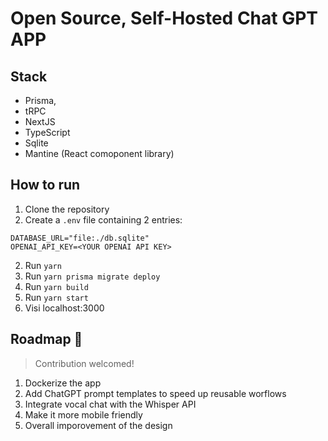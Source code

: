 # Open Source, Self-Hosted Chat GPT APP

## Stack

- Prisma,
- tRPC
- NextJS
- TypeScript
- Sqlite
- Mantine (React comoponent library)

## How to run

1. Clone the repository
2. Create a `.env` file containing 2 entries:

```
DATABASE_URL="file:./db.sqlite"
OPENAI_API_KEY=<YOUR OPENAI API KEY>
```

2. Run `yarn`
3. Run `yarn prisma migrate deploy`
4. Run `yarn build`
5. Run `yarn start`
6. Visi localhost:3000

## Roadmap 🚀

> Contribution welcomed!

1. Dockerize the app
2. Add ChatGPT prompt templates to speed up reusable worflows
3. Integrate vocal chat with the Whisper API
4. Make it more mobile friendly
5. Overall imporovement of the design
